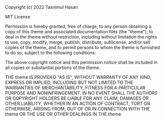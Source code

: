 Copyright (c) 2022 Tasnimul Hasan

MIT License

Permission is hereby granted, free of charge, to any person obtaining
a copy of this theme and associated documentation files (the
"theme"), to deal in the theme without restriction, including
without limitation the rights to use, copy, modify, merge, publish,
distribute, sublicense, and/or sell copies of the theme, and to
permit persons to whom the theme is furnished to do so, subject to
the following conditions:

The above copyright notice and this permission notice shall be
included in all copies or substantial portions of the theme.

THE theme IS PROVIDED "AS IS", WITHOUT WARRANTY OF ANY KIND,
EXPRESS OR IMPLIED, INCLUDING BUT NOT LIMITED TO THE WARRANTIES OF
MERCHANTABILITY, FITNESS FOR A PARTICULAR PURPOSE AND
NONINFRINGEMENT. IN NO EVENT SHALL THE AUTHORS OR COPYRIGHT HOLDERS BE
LIABLE FOR ANY CLAIM, DAMAGES OR OTHER LIABILITY, WHETHER IN AN ACTION
OF CONTRACT, TORT OR OTHERWISE, ARISING FROM, OUT OF OR IN CONNECTION
WITH THE theme OR THE USE OR OTHER DEALINGS IN THE theme.
